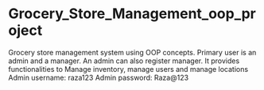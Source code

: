 # Grocery_Store_Management_oop_project
Grocery store management system using OOP concepts. 
Primary user is an admin and a manager.
An admin can also register manager.
It provides functionalities to Manage inventory, manage users and manage locations 
Admin username: raza123 
Admin password: Raza@123
